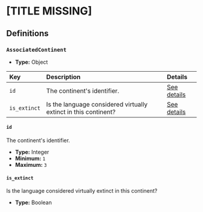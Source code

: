# [TITLE MISSING]

## Definitions

### <a name="AssociatedContinent"></a> `AssociatedContinent`

- **Type:** Object

Key | Description | Details
:-- | :-- | :--
`id` | The continent's identifier. | <a href="#AssociatedContinent/id">See details</a>
`is_extinct` | Is the language considered virtually extinct in this continent? | <a href="#AssociatedContinent/is_extinct">See details</a>

#### <a name="AssociatedContinent/id"></a> `id`

The continent's identifier.

- **Type:** Integer
- **Minimum:** `1`
- **Maximum:** `3`

#### <a name="AssociatedContinent/is_extinct"></a> `is_extinct`

Is the language considered virtually extinct in this continent?

- **Type:** Boolean
